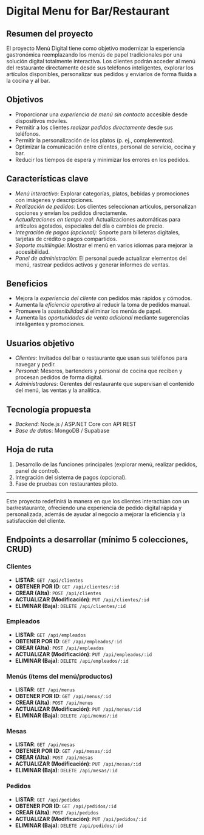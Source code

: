# Digital Menu for Bar/Restaurant
## Resumen del proyecto
El proyecto Menú Digital tiene como objetivo modernizar la experiencia gastronómica reemplazando los menús de papel tradicionales por una solución digital totalmente interactiva. Los clientes podrán acceder al menú del restaurante directamente desde sus teléfonos inteligentes, explorar los artículos disponibles, personalizar sus pedidos y enviarlos de forma fluida a la cocina y al bar.

## Objetivos
- Proporcionar una *experiencia de menú sin contacto* accesible desde dispositivos móviles.
- Permitir a los clientes *realizar pedidos directamente* desde sus teléfonos.
- Permitir la personalización de los platos (p. ej., complementos).
- Optimizar la comunicación entre clientes, personal de servicio, cocina y bar.
- Reducir los tiempos de espera y minimizar los errores en los pedidos.

## Características clave
- *Menú interactivo*: Explorar categorías, platos, bebidas y promociones con imágenes y descripciones.
- *Realización de pedidos*: Los clientes seleccionan artículos, personalizan opciones y envían los pedidos directamente.
- *Actualizaciones en tiempo real*: Actualizaciones automáticas para artículos agotados, especiales del día o cambios de precio.
- *Integración de pagos (opcional)*: Soporte para billeteras digitales, tarjetas de crédito o pagos compartidos.
- *Soporte multilingüe*: Mostrar el menú en varios idiomas para mejorar la accesibilidad.
- *Panel de administración*: El personal puede actualizar elementos del menú, rastrear pedidos activos y generar informes de ventas.

## Beneficios
- Mejora la *experiencia del cliente* con pedidos más rápidos y cómodos.
- Aumenta la *eficiencia operativa* al reducir la toma de pedidos manual.
- Promueve la *sostenibilidad* al eliminar los menús de papel.
- Aumenta las *oportunidades de venta adicional* mediante sugerencias inteligentes y promociones.

## Usuarios objetivo
- *Clientes*: Invitados del bar o restaurante que usan sus teléfonos para navegar y pedir.
- *Personal*: Meseros, bartenders y personal de cocina que reciben y procesan pedidos de forma digital.
- *Administradores*: Gerentes del restaurante que supervisan el contenido del menú, las ventas y la analítica.

## Tecnología propuesta
- *Backend*: Node.js / ASP.NET Core con API REST
- *Base de datos*: MongoDB / Supabase

## Hoja de ruta
1. Desarrollo de las funciones principales (explorar menú, realizar pedidos, panel de control).
2. Integración del sistema de pagos (opcional).
3. Fase de pruebas con restaurantes piloto.

---
Este proyecto redefinirá la manera en que los clientes interactúan con un bar/restaurante, ofreciendo una experiencia de pedido digital rápida y personalizada, además de ayudar al negocio a mejorar la eficiencia y la satisfacción del cliente.
 
## Endpoints a desarrollar (mínimo 5 colecciones, CRUD)

### Clientes
- **LISTAR**: `GET /api/clientes`
- **OBTENER POR ID**: `GET /api/clientes/:id`
- **CREAR (Alta)**: `POST /api/clientes`
- **ACTUALIZAR (Modificación)**: `PUT /api/clientes/:id`
- **ELIMINAR (Baja)**: `DELETE /api/clientes/:id`

### Empleados
- **LISTAR**: `GET /api/empleados`
- **OBTENER POR ID**: `GET /api/empleados/:id`
- **CREAR (Alta)**: `POST /api/empleados`
- **ACTUALIZAR (Modificación)**: `PUT /api/empleados/:id`
- **ELIMINAR (Baja)**: `DELETE /api/empleados/:id`

### Menús (ítems del menú/productos)
- **LISTAR**: `GET /api/menus`
- **OBTENER POR ID**: `GET /api/menus/:id`
- **CREAR (Alta)**: `POST /api/menus`
- **ACTUALIZAR (Modificación)**: `PUT /api/menus/:id`
- **ELIMINAR (Baja)**: `DELETE /api/menus/:id`

### Mesas
- **LISTAR**: `GET /api/mesas`
- **OBTENER POR ID**: `GET /api/mesas/:id`
- **CREAR (Alta)**: `POST /api/mesas`
- **ACTUALIZAR (Modificación)**: `PUT /api/mesas/:id`
- **ELIMINAR (Baja)**: `DELETE /api/mesas/:id`

### Pedidos
- **LISTAR**: `GET /api/pedidos`
- **OBTENER POR ID**: `GET /api/pedidos/:id`
- **CREAR (Alta)**: `POST /api/pedidos`
- **ACTUALIZAR (Modificación)**: `PUT /api/pedidos/:id`
- **ELIMINAR (Baja)**: `DELETE /api/pedidos/:id`
